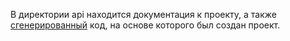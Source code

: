 В директории api находится документация к проекту, а также [cгенерированный](https://github.com/deepmap/oapi-codegen) код, на основе которого был создан проект.
